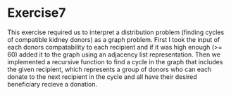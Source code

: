# Exercise7
This exercise required us to interpret a distribution problem (finding cycles of compatible kidney donors) as a graph problem. First I took the input of each donors compatability to each recipient and if it was high enough (>= 60) added it to the graph using an adjacency list representation. Then we implemented a recursive function to find a cycle in the graph that includes the given recipient, which represents a group of donors who can each donate to the next recipient in the cycle and all have their desired beneficiary recieve a donation.
